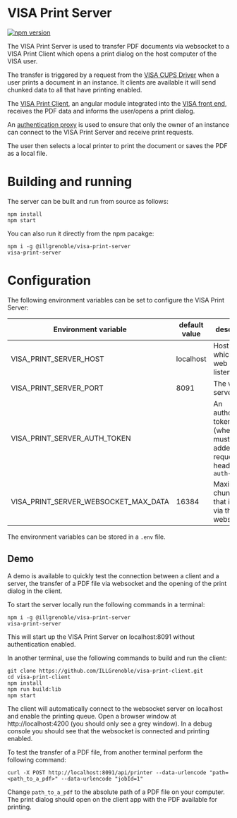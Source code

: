 # VISA Print Server

[![npm version](https://badge.fury.io/js/%40illgrenoble%2Fvisa-print-server.svg)](https://badge.fury.io/js/%40illgrenoble%2Fvisa-print-server)

The VISA Print Server is used to transfer PDF documents via websocket to a VISA Print Client which opens a print dialog on the host computer of the VISA user.

The transfer is triggered by a request from the [VISA CUPS Driver](https://github.com/ILLGrenoble/visa-cups) when a user prints a document in an instance. It clients are available it will send chunked data to all that have printing enabled.

The [VISA Print Client](https://github.com/ILLGrenoble/visa-print-client), an angular module integrated into the [VISA front end](https://github.com/ILLGrenoble/visa-web), receives the PDF data and informs the user/opens a print dialog.

An [authentication proxy](https://github.com/ILLGrenoble/visa-jupyter-proxy) is used to ensure that only the owner of an instance can connect to the VISA Print Server and receive print requests.

The user then selects a local printer to print the document or saves the PDF as a local file.

# Building and running

The server can be built and run from source as follows:

```
npm install
npm start
```

You can also run it directly from the npm pacakge:

```
npm i -g @illgrenoble/visa-print-server
visa-print-server
```

# Configuration

The following environment variables can be set to configure the VISA Print Server:

|Environment variable|default value|description|
|---|---|---|
|VISA_PRINT_SERVER_HOST|localhost|Host on which the web server listens to|
|VISA_PRINT_SERVER_PORT|8091|The web server port|
|VISA_PRINT_SERVER_AUTH_TOKEN| |An authorisation token that (when set) must be added to the request header `x-auth-token`|
|VISA_PRINT_SERVER_WEBSOCKET_MAX_DATA|16384|Maximum chunk size that is sent via the websocket|

The environment variables can be stored in a `.env` file.


## Demo

A demo is available to quickly test the connection between a client and a server, the transfer of a PDF file via websocket and the opening of the print dialog in the client.

To start the server locally run the following commands in a terminal:

```
npm i -g @illgrenoble/visa-print-server
visa-print-server
```

This will start up the VISA Print Server on localhost:8091 without authentication enabled.

In another terminal, use the following commands to build and run the client:

```
git clone https://github.com/ILLGrenoble/visa-print-client.git
cd visa-print-client
npm install
npm run build:lib
npm start
```

The client will automatically connect to the websocket server on localhost and enable the printing queue. Open a browser window at http://localhost:4200 (you should only see a grey window). In a debug console you should see that the websocket is connected and printing enabled. 

To test the transfer of a PDF file, from another terminal perform the following command:

```
curl -X POST http://localhost:8091/api/printer --data-urlencode "path=<path_to_a_pdf>" --data-urlencode "jobId=1"
```

Change `path_to_a_pdf` to the absolute path of a PDF file on your computer. The print dialog should open on the client app with the PDF available for printing.
